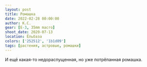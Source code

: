 ```yaml
---
layout: post
title: Ромашка
date: 2022-02-28 00:00:00
author: К.С.
gear: [E-3, 35mm macro]
shoot_date: 2020-07-13
location: Ёльбаза
colors: ['252512', '1b1d09']
tags: [растения, астровые, ромашки]
---
```

И ещё какая-то недораспущенная, но уже потрёпанная ромашка.
